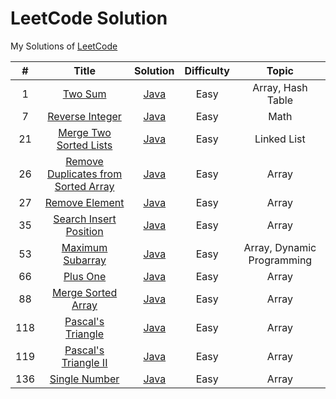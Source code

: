 # LeetCode Solution

My Solutions of [LeetCode][1]


| # | Title | Solution | Difficulty | Topic |
|:---:|:-----:|:--------:|:--------:|:---------:|
|1|[Two Sum][2]|[Java][3]|Easy|Array, Hash Table|
|7|[Reverse Integer][4]|[Java][5]|Easy|Math|
|21|[Merge Two Sorted Lists][24]|[Java][25]|Easy|Linked List|
|26|[Remove Duplicates from Sorted Array][8]|[Java][9]|Easy|Array|
|27|[Remove Element][10]|[Java][11]|Easy|Array|
|35|[Search Insert Position][12]|[Java][13]|Easy|Array|
|53|[Maximum Subarray][14]|[Java][15]|Easy|Array, Dynamic Programming|
|66|[Plus One][16]|[Java][17]|Easy|Array|
|88|[Merge Sorted Array][6]|[Java][7]|Easy|Array|
|118|[Pascal's Triangle][18]|[Java][19]|Easy|Array|
|119|[Pascal's Triangle II][20]|[Java][21]|Easy|Array|
|136|[Single Number][22]|[Java][23]|Easy|Array|


  [1]: https://leetcode.com/
  [2]: https://leetcode.com/problems/two-sum/description/
  [3]: https://github.com/Eaton18/LeetCodeSolution/tree/master/Java/java/problem001/twosum
  [4]: https://leetcode.com/problems/reverse-integer/description/
  [5]: https://github.com/Eaton18/LeetCodeSolution/tree/master/Java/java/problem007/reverseinteger
  [6]: https://leetcode.com/problems/merge-sorted-array/description/
  [7]: https://github.com/Eaton18/LeetCodeSolution/tree/master/Java/java/problem088/mergesortedarray
  [8]: https://leetcode.com/problems/remove-duplicates-from-sorted-array/description/
  [9]: https://github.com/Eaton18/LeetCodeSolution/tree/master/Java/java/problem026/removeduplicatesfromsortedarray
  [10]: https://leetcode.com/problems/remove-element/description/
  [11]: https://github.com/Eaton18/LeetCodeSolution/tree/master/Java/java/problem027/removeelement
  [12]: https://leetcode.com/problems/search-insert-position/description/
  [13]: https://github.com/Eaton18/LeetCodeSolution/tree/master/Java/java/problem035/searchinsertposition
  [14]: https://leetcode.com/problems/maximum-subarray/description/
  [15]: https://github.com/Eaton18/LeetCodeSolution/tree/master/Java/java/problem053/maximumsubarray
  [16]: https://leetcode.com/problems/plus-one/description/
  [17]: https://github.com/Eaton18/LeetCodeSolution/tree/master/Java/java/problem066/plusone  
  [18]: https://leetcode.com/problems/pascals-triangle/description/
  [19]: https://github.com/Eaton18/LeetCodeSolution/tree/master/Java/java/problem118/pascaltriangle
  [20]: https://leetcode.com/problems/pascals-triangle-ii/description/
  [21]: https://github.com/Eaton18/LeetCodeSolution/tree/master/Java/java/problem119/pascaltriangle2
  [22]: https://leetcode.com/problems/single-number/description/
  [23]: https://github.com/Eaton18/LeetCodeSolution/tree/master/Java/java/problem136/singlenumber
  [24]: https://leetcode.com/problems/merge-two-sorted-lists/description/
  [25]: https://github.com/Eaton18/LeetCodeSolution/tree/master/Java/java/problem021/mergetwosortedlists
  